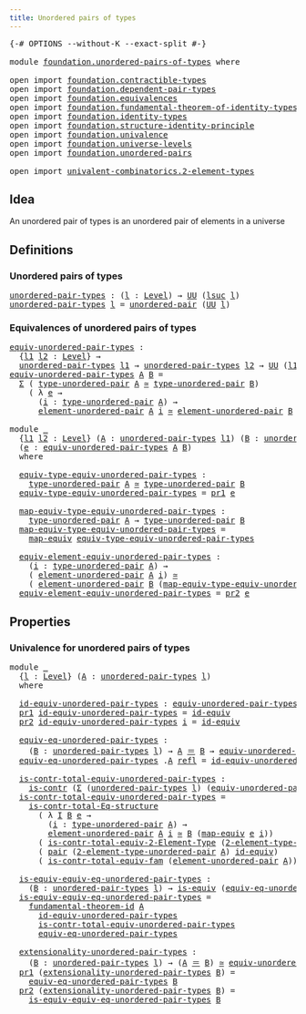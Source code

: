 ```yaml
---
title: Unordered pairs of types
---
```


<pre class="Agda"><a id="50" class="Symbol">{-#</a> <a id="54" class="Keyword">OPTIONS</a> <a id="62" class="Pragma">--without-K</a> <a id="74" class="Pragma">--exact-split</a> <a id="88" class="Symbol">#-}</a>

<a id="93" class="Keyword">module</a> <a id="100" href="foundation.unordered-pairs-of-types.html" class="Module">foundation.unordered-pairs-of-types</a> <a id="136" class="Keyword">where</a>

<a id="143" class="Keyword">open</a> <a id="148" class="Keyword">import</a> <a id="155" href="foundation.contractible-types.html" class="Module">foundation.contractible-types</a>
<a id="185" class="Keyword">open</a> <a id="190" class="Keyword">import</a> <a id="197" href="foundation.dependent-pair-types.html" class="Module">foundation.dependent-pair-types</a>
<a id="229" class="Keyword">open</a> <a id="234" class="Keyword">import</a> <a id="241" href="foundation.equivalences.html" class="Module">foundation.equivalences</a>
<a id="265" class="Keyword">open</a> <a id="270" class="Keyword">import</a> <a id="277" href="foundation.fundamental-theorem-of-identity-types.html" class="Module">foundation.fundamental-theorem-of-identity-types</a>
<a id="326" class="Keyword">open</a> <a id="331" class="Keyword">import</a> <a id="338" href="foundation.identity-types.html" class="Module">foundation.identity-types</a>
<a id="364" class="Keyword">open</a> <a id="369" class="Keyword">import</a> <a id="376" href="foundation.structure-identity-principle.html" class="Module">foundation.structure-identity-principle</a>
<a id="416" class="Keyword">open</a> <a id="421" class="Keyword">import</a> <a id="428" href="foundation.univalence.html" class="Module">foundation.univalence</a>
<a id="450" class="Keyword">open</a> <a id="455" class="Keyword">import</a> <a id="462" href="foundation.universe-levels.html" class="Module">foundation.universe-levels</a>
<a id="489" class="Keyword">open</a> <a id="494" class="Keyword">import</a> <a id="501" href="foundation.unordered-pairs.html" class="Module">foundation.unordered-pairs</a>

<a id="529" class="Keyword">open</a> <a id="534" class="Keyword">import</a> <a id="541" href="univalent-combinatorics.2-element-types.html" class="Module">univalent-combinatorics.2-element-types</a>
</pre>
## Idea

An unordered pair of types is an unordered pair of elements in a universe

## Definitions

### Unordered pairs of types

<pre class="Agda"><a id="unordered-pair-types"></a><a id="724" href="foundation.unordered-pairs-of-types.html#724" class="Function">unordered-pair-types</a> <a id="745" class="Symbol">:</a> <a id="747" class="Symbol">(</a><a id="748" href="foundation.unordered-pairs-of-types.html#748" class="Bound">l</a> <a id="750" class="Symbol">:</a> <a id="752" href="Agda.Primitive.html#597" class="Postulate">Level</a><a id="757" class="Symbol">)</a> <a id="759" class="Symbol">→</a> <a id="761" href="foundation-core.universe-levels.html#235" class="Primitive">UU</a> <a id="764" class="Symbol">(</a><a id="765" href="Agda.Primitive.html#780" class="Primitive">lsuc</a> <a id="770" href="foundation.unordered-pairs-of-types.html#748" class="Bound">l</a><a id="771" class="Symbol">)</a>
<a id="773" href="foundation.unordered-pairs-of-types.html#724" class="Function">unordered-pair-types</a> <a id="794" href="foundation.unordered-pairs-of-types.html#794" class="Bound">l</a> <a id="796" class="Symbol">=</a> <a id="798" href="foundation.unordered-pairs.html#2395" class="Function">unordered-pair</a> <a id="813" class="Symbol">(</a><a id="814" href="foundation-core.universe-levels.html#235" class="Primitive">UU</a> <a id="817" href="foundation.unordered-pairs-of-types.html#794" class="Bound">l</a><a id="818" class="Symbol">)</a>
</pre>
### Equivalences of unordered pairs of types

<pre class="Agda"><a id="equiv-unordered-pair-types"></a><a id="879" href="foundation.unordered-pairs-of-types.html#879" class="Function">equiv-unordered-pair-types</a> <a id="906" class="Symbol">:</a>
  <a id="910" class="Symbol">{</a><a id="911" href="foundation.unordered-pairs-of-types.html#911" class="Bound">l1</a> <a id="914" href="foundation.unordered-pairs-of-types.html#914" class="Bound">l2</a> <a id="917" class="Symbol">:</a> <a id="919" href="Agda.Primitive.html#597" class="Postulate">Level</a><a id="924" class="Symbol">}</a> <a id="926" class="Symbol">→</a>
  <a id="930" href="foundation.unordered-pairs-of-types.html#724" class="Function">unordered-pair-types</a> <a id="951" href="foundation.unordered-pairs-of-types.html#911" class="Bound">l1</a> <a id="954" class="Symbol">→</a> <a id="956" href="foundation.unordered-pairs-of-types.html#724" class="Function">unordered-pair-types</a> <a id="977" href="foundation.unordered-pairs-of-types.html#914" class="Bound">l2</a> <a id="980" class="Symbol">→</a> <a id="982" href="foundation-core.universe-levels.html#235" class="Primitive">UU</a> <a id="985" class="Symbol">(</a><a id="986" href="foundation.unordered-pairs-of-types.html#911" class="Bound">l1</a> <a id="989" href="Agda.Primitive.html#810" class="Primitive Operator">⊔</a> <a id="991" href="foundation.unordered-pairs-of-types.html#914" class="Bound">l2</a><a id="993" class="Symbol">)</a>
<a id="995" href="foundation.unordered-pairs-of-types.html#879" class="Function">equiv-unordered-pair-types</a> <a id="1022" href="foundation.unordered-pairs-of-types.html#1022" class="Bound">A</a> <a id="1024" href="foundation.unordered-pairs-of-types.html#1024" class="Bound">B</a> <a id="1026" class="Symbol">=</a>
  <a id="1030" href="foundation-core.dependent-pair-types.html#515" class="Record">Σ</a> <a id="1032" class="Symbol">(</a> <a id="1034" href="foundation.unordered-pairs.html#2770" class="Function">type-unordered-pair</a> <a id="1054" href="foundation.unordered-pairs-of-types.html#1022" class="Bound">A</a> <a id="1056" href="foundation-core.equivalences.html#1621" class="Function Operator">≃</a> <a id="1058" href="foundation.unordered-pairs.html#2770" class="Function">type-unordered-pair</a> <a id="1078" href="foundation.unordered-pairs-of-types.html#1024" class="Bound">B</a><a id="1079" class="Symbol">)</a>
    <a id="1085" class="Symbol">(</a> <a id="1087" class="Symbol">λ</a> <a id="1089" href="foundation.unordered-pairs-of-types.html#1089" class="Bound">e</a> <a id="1091" class="Symbol">→</a>
      <a id="1099" class="Symbol">(</a><a id="1100" href="foundation.unordered-pairs-of-types.html#1100" class="Bound">i</a> <a id="1102" class="Symbol">:</a> <a id="1104" href="foundation.unordered-pairs.html#2770" class="Function">type-unordered-pair</a> <a id="1124" href="foundation.unordered-pairs-of-types.html#1022" class="Bound">A</a><a id="1125" class="Symbol">)</a> <a id="1127" class="Symbol">→</a>
      <a id="1135" href="foundation.unordered-pairs.html#3496" class="Function">element-unordered-pair</a> <a id="1158" href="foundation.unordered-pairs-of-types.html#1022" class="Bound">A</a> <a id="1160" href="foundation.unordered-pairs-of-types.html#1100" class="Bound">i</a> <a id="1162" href="foundation-core.equivalences.html#1621" class="Function Operator">≃</a> <a id="1164" href="foundation.unordered-pairs.html#3496" class="Function">element-unordered-pair</a> <a id="1187" href="foundation.unordered-pairs-of-types.html#1024" class="Bound">B</a> <a id="1189" class="Symbol">(</a><a id="1190" href="foundation-core.equivalences.html#1821" class="Function">map-equiv</a> <a id="1200" href="foundation.unordered-pairs-of-types.html#1089" class="Bound">e</a> <a id="1202" href="foundation.unordered-pairs-of-types.html#1100" class="Bound">i</a><a id="1203" class="Symbol">))</a>

<a id="1207" class="Keyword">module</a> <a id="1214" href="foundation.unordered-pairs-of-types.html#1214" class="Module">_</a>
  <a id="1218" class="Symbol">{</a><a id="1219" href="foundation.unordered-pairs-of-types.html#1219" class="Bound">l1</a> <a id="1222" href="foundation.unordered-pairs-of-types.html#1222" class="Bound">l2</a> <a id="1225" class="Symbol">:</a> <a id="1227" href="Agda.Primitive.html#597" class="Postulate">Level</a><a id="1232" class="Symbol">}</a> <a id="1234" class="Symbol">(</a><a id="1235" href="foundation.unordered-pairs-of-types.html#1235" class="Bound">A</a> <a id="1237" class="Symbol">:</a> <a id="1239" href="foundation.unordered-pairs-of-types.html#724" class="Function">unordered-pair-types</a> <a id="1260" href="foundation.unordered-pairs-of-types.html#1219" class="Bound">l1</a><a id="1262" class="Symbol">)</a> <a id="1264" class="Symbol">(</a><a id="1265" href="foundation.unordered-pairs-of-types.html#1265" class="Bound">B</a> <a id="1267" class="Symbol">:</a> <a id="1269" href="foundation.unordered-pairs-of-types.html#724" class="Function">unordered-pair-types</a> <a id="1290" href="foundation.unordered-pairs-of-types.html#1222" class="Bound">l2</a><a id="1292" class="Symbol">)</a>
  <a id="1296" class="Symbol">(</a><a id="1297" href="foundation.unordered-pairs-of-types.html#1297" class="Bound">e</a> <a id="1299" class="Symbol">:</a> <a id="1301" href="foundation.unordered-pairs-of-types.html#879" class="Function">equiv-unordered-pair-types</a> <a id="1328" href="foundation.unordered-pairs-of-types.html#1235" class="Bound">A</a> <a id="1330" href="foundation.unordered-pairs-of-types.html#1265" class="Bound">B</a><a id="1331" class="Symbol">)</a>
  <a id="1335" class="Keyword">where</a>

  <a id="1344" href="foundation.unordered-pairs-of-types.html#1344" class="Function">equiv-type-equiv-unordered-pair-types</a> <a id="1382" class="Symbol">:</a>
    <a id="1388" href="foundation.unordered-pairs.html#2770" class="Function">type-unordered-pair</a> <a id="1408" href="foundation.unordered-pairs-of-types.html#1235" class="Bound">A</a> <a id="1410" href="foundation-core.equivalences.html#1621" class="Function Operator">≃</a> <a id="1412" href="foundation.unordered-pairs.html#2770" class="Function">type-unordered-pair</a> <a id="1432" href="foundation.unordered-pairs-of-types.html#1265" class="Bound">B</a>
  <a id="1436" href="foundation.unordered-pairs-of-types.html#1344" class="Function">equiv-type-equiv-unordered-pair-types</a> <a id="1474" class="Symbol">=</a> <a id="1476" href="foundation-core.dependent-pair-types.html#605" class="Field">pr1</a> <a id="1480" href="foundation.unordered-pairs-of-types.html#1297" class="Bound">e</a>

  <a id="1485" href="foundation.unordered-pairs-of-types.html#1485" class="Function">map-equiv-type-equiv-unordered-pair-types</a> <a id="1527" class="Symbol">:</a>
    <a id="1533" href="foundation.unordered-pairs.html#2770" class="Function">type-unordered-pair</a> <a id="1553" href="foundation.unordered-pairs-of-types.html#1235" class="Bound">A</a> <a id="1555" class="Symbol">→</a> <a id="1557" href="foundation.unordered-pairs.html#2770" class="Function">type-unordered-pair</a> <a id="1577" href="foundation.unordered-pairs-of-types.html#1265" class="Bound">B</a>
  <a id="1581" href="foundation.unordered-pairs-of-types.html#1485" class="Function">map-equiv-type-equiv-unordered-pair-types</a> <a id="1623" class="Symbol">=</a>
    <a id="1629" href="foundation-core.equivalences.html#1821" class="Function">map-equiv</a> <a id="1639" href="foundation.unordered-pairs-of-types.html#1344" class="Function">equiv-type-equiv-unordered-pair-types</a>

  <a id="1680" href="foundation.unordered-pairs-of-types.html#1680" class="Function">equiv-element-equiv-unordered-pair-types</a> <a id="1721" class="Symbol">:</a>
    <a id="1727" class="Symbol">(</a><a id="1728" href="foundation.unordered-pairs-of-types.html#1728" class="Bound">i</a> <a id="1730" class="Symbol">:</a> <a id="1732" href="foundation.unordered-pairs.html#2770" class="Function">type-unordered-pair</a> <a id="1752" href="foundation.unordered-pairs-of-types.html#1235" class="Bound">A</a><a id="1753" class="Symbol">)</a> <a id="1755" class="Symbol">→</a>
    <a id="1761" class="Symbol">(</a> <a id="1763" href="foundation.unordered-pairs.html#3496" class="Function">element-unordered-pair</a> <a id="1786" href="foundation.unordered-pairs-of-types.html#1235" class="Bound">A</a> <a id="1788" href="foundation.unordered-pairs-of-types.html#1728" class="Bound">i</a><a id="1789" class="Symbol">)</a> <a id="1791" href="foundation-core.equivalences.html#1621" class="Function Operator">≃</a>
    <a id="1797" class="Symbol">(</a> <a id="1799" href="foundation.unordered-pairs.html#3496" class="Function">element-unordered-pair</a> <a id="1822" href="foundation.unordered-pairs-of-types.html#1265" class="Bound">B</a> <a id="1824" class="Symbol">(</a><a id="1825" href="foundation.unordered-pairs-of-types.html#1485" class="Function">map-equiv-type-equiv-unordered-pair-types</a> <a id="1867" href="foundation.unordered-pairs-of-types.html#1728" class="Bound">i</a><a id="1868" class="Symbol">))</a>
  <a id="1873" href="foundation.unordered-pairs-of-types.html#1680" class="Function">equiv-element-equiv-unordered-pair-types</a> <a id="1914" class="Symbol">=</a> <a id="1916" href="foundation-core.dependent-pair-types.html#617" class="Field">pr2</a> <a id="1920" href="foundation.unordered-pairs-of-types.html#1297" class="Bound">e</a>
</pre>
## Properties

### Univalence for unordered pairs of types

<pre class="Agda"><a id="1995" class="Keyword">module</a> <a id="2002" href="foundation.unordered-pairs-of-types.html#2002" class="Module">_</a>
  <a id="2006" class="Symbol">{</a><a id="2007" href="foundation.unordered-pairs-of-types.html#2007" class="Bound">l</a> <a id="2009" class="Symbol">:</a> <a id="2011" href="Agda.Primitive.html#597" class="Postulate">Level</a><a id="2016" class="Symbol">}</a> <a id="2018" class="Symbol">(</a><a id="2019" href="foundation.unordered-pairs-of-types.html#2019" class="Bound">A</a> <a id="2021" class="Symbol">:</a> <a id="2023" href="foundation.unordered-pairs-of-types.html#724" class="Function">unordered-pair-types</a> <a id="2044" href="foundation.unordered-pairs-of-types.html#2007" class="Bound">l</a><a id="2045" class="Symbol">)</a>
  <a id="2049" class="Keyword">where</a>
  
  <a id="2060" href="foundation.unordered-pairs-of-types.html#2060" class="Function">id-equiv-unordered-pair-types</a> <a id="2090" class="Symbol">:</a> <a id="2092" href="foundation.unordered-pairs-of-types.html#879" class="Function">equiv-unordered-pair-types</a> <a id="2119" href="foundation.unordered-pairs-of-types.html#2019" class="Bound">A</a> <a id="2121" href="foundation.unordered-pairs-of-types.html#2019" class="Bound">A</a>
  <a id="2125" href="foundation-core.dependent-pair-types.html#605" class="Field">pr1</a> <a id="2129" href="foundation.unordered-pairs-of-types.html#2060" class="Function">id-equiv-unordered-pair-types</a> <a id="2159" class="Symbol">=</a> <a id="2161" href="foundation-core.equivalences.html#2494" class="Function">id-equiv</a>
  <a id="2172" href="foundation-core.dependent-pair-types.html#617" class="Field">pr2</a> <a id="2176" href="foundation.unordered-pairs-of-types.html#2060" class="Function">id-equiv-unordered-pair-types</a> <a id="2206" href="foundation.unordered-pairs-of-types.html#2206" class="Bound">i</a> <a id="2208" class="Symbol">=</a> <a id="2210" href="foundation-core.equivalences.html#2494" class="Function">id-equiv</a>

  <a id="2222" href="foundation.unordered-pairs-of-types.html#2222" class="Function">equiv-eq-unordered-pair-types</a> <a id="2252" class="Symbol">:</a>
    <a id="2258" class="Symbol">(</a><a id="2259" href="foundation.unordered-pairs-of-types.html#2259" class="Bound">B</a> <a id="2261" class="Symbol">:</a> <a id="2263" href="foundation.unordered-pairs-of-types.html#724" class="Function">unordered-pair-types</a> <a id="2284" href="foundation.unordered-pairs-of-types.html#2007" class="Bound">l</a><a id="2285" class="Symbol">)</a> <a id="2287" class="Symbol">→</a> <a id="2289" href="foundation.unordered-pairs-of-types.html#2019" class="Bound">A</a> <a id="2291" href="foundation-core.identity-types.html#1865" class="Function Operator">＝</a> <a id="2293" href="foundation.unordered-pairs-of-types.html#2259" class="Bound">B</a> <a id="2295" class="Symbol">→</a> <a id="2297" href="foundation.unordered-pairs-of-types.html#879" class="Function">equiv-unordered-pair-types</a> <a id="2324" href="foundation.unordered-pairs-of-types.html#2019" class="Bound">A</a> <a id="2326" href="foundation.unordered-pairs-of-types.html#2259" class="Bound">B</a>
  <a id="2330" href="foundation.unordered-pairs-of-types.html#2222" class="Function">equiv-eq-unordered-pair-types</a> <a id="2360" class="DottedPattern Symbol">.</a><a id="2361" href="foundation.unordered-pairs-of-types.html#2019" class="DottedPattern Bound">A</a> <a id="2363" href="foundation-core.identity-types.html#1820" class="InductiveConstructor">refl</a> <a id="2368" class="Symbol">=</a> <a id="2370" href="foundation.unordered-pairs-of-types.html#2060" class="Function">id-equiv-unordered-pair-types</a>

  <a id="2403" href="foundation.unordered-pairs-of-types.html#2403" class="Function">is-contr-total-equiv-unordered-pair-types</a> <a id="2445" class="Symbol">:</a>
    <a id="2451" href="foundation-core.contractible-types.html#1006" class="Function">is-contr</a> <a id="2460" class="Symbol">(</a><a id="2461" href="foundation-core.dependent-pair-types.html#515" class="Record">Σ</a> <a id="2463" class="Symbol">(</a><a id="2464" href="foundation.unordered-pairs-of-types.html#724" class="Function">unordered-pair-types</a> <a id="2485" href="foundation.unordered-pairs-of-types.html#2007" class="Bound">l</a><a id="2486" class="Symbol">)</a> <a id="2488" class="Symbol">(</a><a id="2489" href="foundation.unordered-pairs-of-types.html#879" class="Function">equiv-unordered-pair-types</a> <a id="2516" href="foundation.unordered-pairs-of-types.html#2019" class="Bound">A</a><a id="2517" class="Symbol">))</a>
  <a id="2522" href="foundation.unordered-pairs-of-types.html#2403" class="Function">is-contr-total-equiv-unordered-pair-types</a> <a id="2564" class="Symbol">=</a>
    <a id="2570" href="foundation.structure-identity-principle.html#1355" class="Function">is-contr-total-Eq-structure</a>
      <a id="2604" class="Symbol">(</a> <a id="2606" class="Symbol">λ</a> <a id="2608" href="foundation.unordered-pairs-of-types.html#2608" class="Bound">I</a> <a id="2610" href="foundation.unordered-pairs-of-types.html#2610" class="Bound">B</a> <a id="2612" href="foundation.unordered-pairs-of-types.html#2612" class="Bound">e</a> <a id="2614" class="Symbol">→</a>
        <a id="2624" class="Symbol">(</a><a id="2625" href="foundation.unordered-pairs-of-types.html#2625" class="Bound">i</a> <a id="2627" class="Symbol">:</a> <a id="2629" href="foundation.unordered-pairs.html#2770" class="Function">type-unordered-pair</a> <a id="2649" href="foundation.unordered-pairs-of-types.html#2019" class="Bound">A</a><a id="2650" class="Symbol">)</a> <a id="2652" class="Symbol">→</a>
        <a id="2662" href="foundation.unordered-pairs.html#3496" class="Function">element-unordered-pair</a> <a id="2685" href="foundation.unordered-pairs-of-types.html#2019" class="Bound">A</a> <a id="2687" href="foundation.unordered-pairs-of-types.html#2625" class="Bound">i</a> <a id="2689" href="foundation-core.equivalences.html#1621" class="Function Operator">≃</a> <a id="2691" href="foundation.unordered-pairs-of-types.html#2610" class="Bound">B</a> <a id="2693" class="Symbol">(</a><a id="2694" href="foundation-core.equivalences.html#1821" class="Function">map-equiv</a> <a id="2704" href="foundation.unordered-pairs-of-types.html#2612" class="Bound">e</a> <a id="2706" href="foundation.unordered-pairs-of-types.html#2625" class="Bound">i</a><a id="2707" class="Symbol">))</a>
      <a id="2716" class="Symbol">(</a> <a id="2718" href="univalent-combinatorics.2-element-types.html#7476" class="Function">is-contr-total-equiv-2-Element-Type</a> <a id="2754" class="Symbol">(</a><a id="2755" href="foundation.unordered-pairs.html#2674" class="Function">2-element-type-unordered-pair</a> <a id="2785" href="foundation.unordered-pairs-of-types.html#2019" class="Bound">A</a><a id="2786" class="Symbol">))</a>
      <a id="2795" class="Symbol">(</a> <a id="2797" href="foundation-core.dependent-pair-types.html#588" class="InductiveConstructor">pair</a> <a id="2802" class="Symbol">(</a><a id="2803" href="foundation.unordered-pairs.html#2674" class="Function">2-element-type-unordered-pair</a> <a id="2833" href="foundation.unordered-pairs-of-types.html#2019" class="Bound">A</a><a id="2834" class="Symbol">)</a> <a id="2836" href="foundation-core.equivalences.html#2494" class="Function">id-equiv</a><a id="2844" class="Symbol">)</a>
      <a id="2852" class="Symbol">(</a> <a id="2854" href="foundation.univalence.html#1603" class="Function">is-contr-total-equiv-fam</a> <a id="2879" class="Symbol">(</a><a id="2880" href="foundation.unordered-pairs.html#3496" class="Function">element-unordered-pair</a> <a id="2903" href="foundation.unordered-pairs-of-types.html#2019" class="Bound">A</a><a id="2904" class="Symbol">))</a>

  <a id="2910" href="foundation.unordered-pairs-of-types.html#2910" class="Function">is-equiv-equiv-eq-unordered-pair-types</a> <a id="2949" class="Symbol">:</a>
    <a id="2955" class="Symbol">(</a><a id="2956" href="foundation.unordered-pairs-of-types.html#2956" class="Bound">B</a> <a id="2958" class="Symbol">:</a> <a id="2960" href="foundation.unordered-pairs-of-types.html#724" class="Function">unordered-pair-types</a> <a id="2981" href="foundation.unordered-pairs-of-types.html#2007" class="Bound">l</a><a id="2982" class="Symbol">)</a> <a id="2984" class="Symbol">→</a> <a id="2986" href="foundation-core.equivalences.html#1556" class="Function">is-equiv</a> <a id="2995" class="Symbol">(</a><a id="2996" href="foundation.unordered-pairs-of-types.html#2222" class="Function">equiv-eq-unordered-pair-types</a> <a id="3026" href="foundation.unordered-pairs-of-types.html#2956" class="Bound">B</a><a id="3027" class="Symbol">)</a>
  <a id="3031" href="foundation.unordered-pairs-of-types.html#2910" class="Function">is-equiv-equiv-eq-unordered-pair-types</a> <a id="3070" class="Symbol">=</a>
    <a id="3076" href="foundation-core.fundamental-theorem-of-identity-types.html#1904" class="Function">fundamental-theorem-id</a> <a id="3099" href="foundation.unordered-pairs-of-types.html#2019" class="Bound">A</a>
      <a id="3107" href="foundation.unordered-pairs-of-types.html#2060" class="Function">id-equiv-unordered-pair-types</a>
      <a id="3143" href="foundation.unordered-pairs-of-types.html#2403" class="Function">is-contr-total-equiv-unordered-pair-types</a>
      <a id="3191" href="foundation.unordered-pairs-of-types.html#2222" class="Function">equiv-eq-unordered-pair-types</a>

  <a id="3224" href="foundation.unordered-pairs-of-types.html#3224" class="Function">extensionality-unordered-pair-types</a> <a id="3260" class="Symbol">:</a>
    <a id="3266" class="Symbol">(</a><a id="3267" href="foundation.unordered-pairs-of-types.html#3267" class="Bound">B</a> <a id="3269" class="Symbol">:</a> <a id="3271" href="foundation.unordered-pairs-of-types.html#724" class="Function">unordered-pair-types</a> <a id="3292" href="foundation.unordered-pairs-of-types.html#2007" class="Bound">l</a><a id="3293" class="Symbol">)</a> <a id="3295" class="Symbol">→</a> <a id="3297" class="Symbol">(</a><a id="3298" href="foundation.unordered-pairs-of-types.html#2019" class="Bound">A</a> <a id="3300" href="foundation-core.identity-types.html#1865" class="Function Operator">＝</a> <a id="3302" href="foundation.unordered-pairs-of-types.html#3267" class="Bound">B</a><a id="3303" class="Symbol">)</a> <a id="3305" href="foundation-core.equivalences.html#1621" class="Function Operator">≃</a> <a id="3307" href="foundation.unordered-pairs-of-types.html#879" class="Function">equiv-unordered-pair-types</a> <a id="3334" href="foundation.unordered-pairs-of-types.html#2019" class="Bound">A</a> <a id="3336" href="foundation.unordered-pairs-of-types.html#3267" class="Bound">B</a>
  <a id="3340" href="foundation-core.dependent-pair-types.html#605" class="Field">pr1</a> <a id="3344" class="Symbol">(</a><a id="3345" href="foundation.unordered-pairs-of-types.html#3224" class="Function">extensionality-unordered-pair-types</a> <a id="3381" href="foundation.unordered-pairs-of-types.html#3381" class="Bound">B</a><a id="3382" class="Symbol">)</a> <a id="3384" class="Symbol">=</a>
    <a id="3390" href="foundation.unordered-pairs-of-types.html#2222" class="Function">equiv-eq-unordered-pair-types</a> <a id="3420" href="foundation.unordered-pairs-of-types.html#3381" class="Bound">B</a>
  <a id="3424" href="foundation-core.dependent-pair-types.html#617" class="Field">pr2</a> <a id="3428" class="Symbol">(</a><a id="3429" href="foundation.unordered-pairs-of-types.html#3224" class="Function">extensionality-unordered-pair-types</a> <a id="3465" href="foundation.unordered-pairs-of-types.html#3465" class="Bound">B</a><a id="3466" class="Symbol">)</a> <a id="3468" class="Symbol">=</a>
    <a id="3474" href="foundation.unordered-pairs-of-types.html#2910" class="Function">is-equiv-equiv-eq-unordered-pair-types</a> <a id="3513" href="foundation.unordered-pairs-of-types.html#3465" class="Bound">B</a>
</pre>

